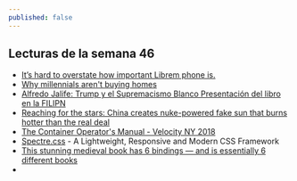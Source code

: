 ```yaml
---
published: false
---
```

## Lecturas de la semana 46

- [It’s hard to overstate how important Librem phone is.](https://news.ycombinator.com/item?id=18422502)
- [ Why millennials aren't buying homes ](https://www.linkedin.com/feed/news/why-millennials-arent-buying-homes-3768540/)
- [ Alfredo Jalife: Trump y el Supremacismo Blanco Presentación del libro en la FILIPN](https://www.youtube.com/watch?v=i6bS0AHQ7NU)
- [ Reaching for the stars: China creates nuke-powered fake sun that burns hotter than the real deal ](https://www.rt.com/news/443995-china-fake-sun-nuclear/)
- [The Container Operator's Manual - Velocity NY 2018](https://youtu.be/zGw_xKF47T0)
- [Spectre.css](https://picturepan2.github.io/spectre/) - A Lightweight, Responsive and Modern CSS Framework
- [This stunning medieval book has 6 bindings — and is essentially 6 different books](https://www.zmescience.com/science/dos-dos-book-binding-14112018/)
- 